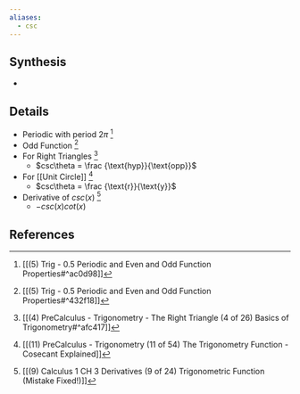 ```yaml
---
aliases:
  - csc
---
```

## Synthesis
- 
## Details
- Periodic with period 2$\pi$ [^1]
- Odd Function [^2]
- For Right Triangles [^3]
	- $csc\theta = \frac {\text{hyp}}{\text{opp}}$
-  For [[Unit Circle]] [^4]
	- $csc\theta = \frac {\text{r}}{\text{y}}$
- Derivative of $csc(x)$  [^5]
	- $-csc(x)cot(x)$ 

## References
[^1]: [[(5) Trig - 0.5 Periodic and Even and Odd Function Properties#^ac0d98]]
[^2]: [[(5) Trig - 0.5 Periodic and Even and Odd Function Properties#^432f18]]
[^3]: [[(4) PreCalculus - Trigonometry - The Right Triangle (4 of 26) Basics of Trigonometry#^afc417]]
[^4]: [[(11) PreCalculus - Trigonometry (11 of 54) The Trigonometry Function - Cosecant Explained]]
[^5]: [[(9) Calculus 1 CH 3 Derivatives (9 of 24) Trigonometric Function (Mistake Fixed!)]]